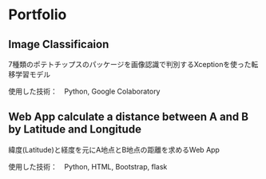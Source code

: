 # Portfolio

## Image Classificaion

7種類のポテトチップスのパッケージを画像認識で判別するXceptionを使った転移学習モデル

使用した技術：　Python, Google Colaboratory

## Web App calculate a distance between A and B by Latitude and Longitude

緯度(Latitude)と経度を元にA地点とB地点の距離を求めるWeb App

使用した技術：　Python, HTML, Bootstrap, flask